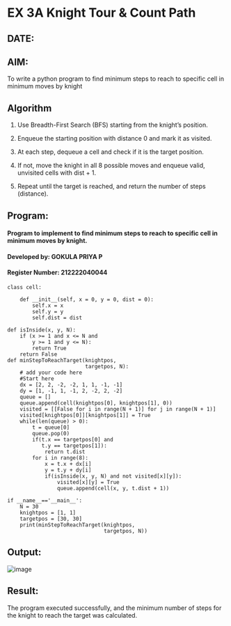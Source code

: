 
# EX 3A Knight Tour & Count Path
## DATE: 
## AIM:
To write a python program to find minimum steps to reach to specific cell in minimum moves by knight

## Algorithm
1. Use Breadth-First Search (BFS) starting from the knight’s position.
   
2. Enqueue the starting position with distance 0 and mark it as visited.
   
3. At each step, dequeue a cell and check if it is the target position.
   
4. If not, move the knight in all 8 possible moves and enqueue valid, unvisited cells with dist + 1.
   
5. Repeat until the target is reached, and return the number of steps (distance).
   
## Program:
#### Program to implement to find minimum steps to reach to specific cell in minimum moves by knight.
#### Developed by: GOKULA PRIYA P
#### Register Number: 212222040044

```PY
class cell:
     
    def __init__(self, x = 0, y = 0, dist = 0):
        self.x = x
        self.y = y
        self.dist = dist

def isInside(x, y, N):
    if (x >= 1 and x <= N and
        y >= 1 and y <= N):
        return True
    return False
def minStepToReachTarget(knightpos,
                         targetpos, N):
    # add your code here
    #Start here
    dx = [2, 2, -2, -2, 1, 1, -1, -1]
    dy = [1, -1, 1, -1, 2, -2, 2, -2]
    queue = []
    queue.append(cell(knightpos[0], knightpos[1], 0))
    visited = [[False for i in range(N + 1)] for j in range(N + 1)]
    visited[knightpos[0]][knightpos[1]] = True
    while(len(queue) > 0):
        t = queue[0]
        queue.pop(0)
        if(t.x == targetpos[0] and
           t.y == targetpos[1]):
            return t.dist
        for i in range(8):
            x = t.x + dx[i]
            y = t.y + dy[i]
            if(isInside(x, y, N) and not visited[x][y]):
                visited[x][y] = True
                queue.append(cell(x, y, t.dist + 1))
    
if __name__=='__main__':
    N = 30
    knightpos = [1, 1]
    targetpos = [30, 30]
    print(minStepToReachTarget(knightpos,
                               targetpos, N))
```

## Output:
![image](https://github.com/user-attachments/assets/748b3a6e-6c75-4c90-ac55-22b032a8dd34)





## Result:
The program executed successfully, and the minimum number of steps for the knight to reach the target was calculated.
